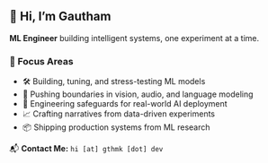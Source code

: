 ## 👋 Hi, I’m Gautham  

**ML Engineer** building intelligent systems, one experiment at a time.

### 🔧 Focus Areas
- 🛠️ Building, tuning, and stress-testing ML models  
- 🚀 Pushing boundaries in vision, audio, and language modeling  
- 🧱 Engineering safeguards for real-world AI deployment  
- 📈 Crafting narratives from data-driven experiments  
- 📦 Shipping production systems from ML research

📬 **Contact Me:** `hi [at] gthmk [dot] dev`

